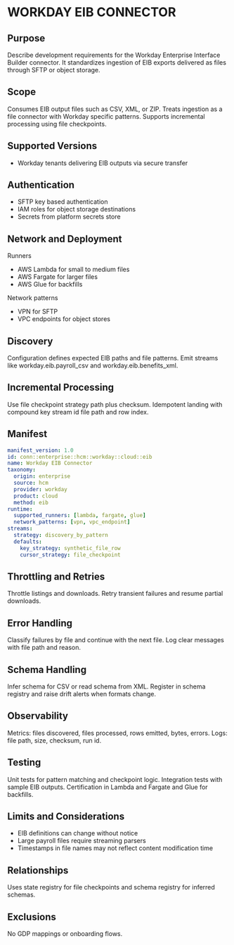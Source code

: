 # WORKDAY EIB CONNECTOR

## Purpose
Describe development requirements for the Workday Enterprise Interface Builder connector. 
It standardizes ingestion of EIB exports delivered as files through SFTP or object storage.

## Scope
Consumes EIB output files such as CSV, XML, or ZIP. 
Treats ingestion as a file connector with Workday specific patterns. 
Supports incremental processing using file checkpoints.

## Supported Versions
- Workday tenants delivering EIB outputs via secure transfer

## Authentication
- SFTP key based authentication
- IAM roles for object storage destinations
- Secrets from platform secrets store

## Network and Deployment
Runners
- AWS Lambda for small to medium files
- AWS Fargate for larger files
- AWS Glue for backfills

Network patterns
- VPN for SFTP
- VPC endpoints for object stores

## Discovery
Configuration defines expected EIB paths and file patterns. 
Emit streams like workday.eib.payroll_csv and workday.eib.benefits_xml.

## Incremental Processing
Use file checkpoint strategy path plus checksum. 
Idempotent landing with compound key stream id file path and row index.

## Manifest
```yaml
manifest_version: 1.0
id: conn::enterprise::hcm::workday::cloud::eib
name: Workday EIB Connector
taxonomy:
  origin: enterprise
  source: hcm
  provider: workday
  product: cloud
  method: eib
runtime:
  supported_runners: [lambda, fargate, glue]
  network_patterns: [vpn, vpc_endpoint]
streams:
  strategy: discovery_by_pattern
  defaults:
    key_strategy: synthetic_file_row
    cursor_strategy: file_checkpoint
```

## Throttling and Retries
Throttle listings and downloads. 
Retry transient failures and resume partial downloads.

## Error Handling
Classify failures by file and continue with the next file. 
Log clear messages with file path and reason.

## Schema Handling
Infer schema for CSV or read schema from XML. 
Register in schema registry and raise drift alerts when formats change.

## Observability
Metrics: files discovered, files processed, rows emitted, bytes, errors. 
Logs: file path, size, checksum, run id.

## Testing
Unit tests for pattern matching and checkpoint logic. 
Integration tests with sample EIB outputs. 
Certification in Lambda and Fargate and Glue for backfills.

## Limits and Considerations
- EIB definitions can change without notice
- Large payroll files require streaming parsers
- Timestamps in file names may not reflect content modification time

## Relationships
Uses state registry for file checkpoints and schema registry for inferred schemas.

## Exclusions
No GDP mappings or onboarding flows.
